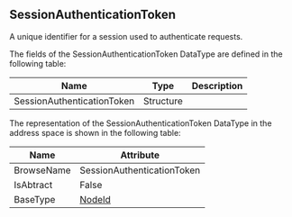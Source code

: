 <!-- datatype -->
## SessionAuthenticationToken
A unique identifier for a session used to authenticate requests.  
<!-- end of description -->
The fields of the SessionAuthenticationToken DataType are defined in the following table:  

|Name|Type|Description|
|---|---|---|
|SessionAuthenticationToken|Structure||

The representation of the SessionAuthenticationToken DataType in the address space is shown in the following table:  

|Name|Attribute|
|---|---|
|BrowseName|SessionAuthenticationToken|
|IsAbtract|False|
|BaseType|[NodeId](../../../Part3/DataTypes/NodeId/readme.md)|

